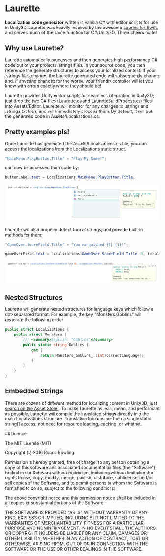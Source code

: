 # Laurette
**Localization code generator** written in vanilla C# with editor scripts for use in Unity3D. Laurette was heavily inspired by the awesome [Laurine for Swift](https://github.com/JiriTrecak/Laurine), and serves much of the same function for C#/Unity3D.  Three cheers mate!

## Why use Laurette?

Laurette automatically processes and then generates high performance C# code out of your projects .strings files. In your source code, you then reference the generate structures to access your localized content. If your .strings files change, the Laurette generated code will subsequently change and, if anything changes for the worse, your friendly compiler will let you know with errors exactly where they should be!

Laurette provides Unity editor scripts for seamless integration in Unity3D; just drop the two C# files (Laurette.cs and LauretteBuildProcess.cs) files into Assets/Editor. Laurette will monitor for any changes to .strings and .strings.txt files, and will immediately process them.  By default, it will put the generated code in Assets/Localizations.cs.

## Pretty examples pls!

Once Laurette has generated the Assets/Localizations.cs file, you can access the localizations from the Localizations static struct.

```C#
"MainMenu.PlayButton.Title" = "Play My Game!";
```

can now be accessed from code by:

```C#
buttonLabel.text = Localizations.MainMenu.PlayButton.Title;
```

![Image : Autocomplete Variables](https://raw.githubusercontent.com/KittyMac/laurette/master/image1.png)


Laurette will also properly detect format strings, and provide built-in methods for them:

```C#
"GameOver.ScoreField.Title" = "You vanquished {0} {1}!";
```

```C#
gameOverField.text = Localizations.GameOver.ScoreField.Title (5, Localizations.Monsters.Goblins);
```

![Image : Autocomplete Methods](https://raw.githubusercontent.com/KittyMac/laurette/master/image2.png)


## Nested Structures

Laurette will generate nested structures for language keys which follow a dot-separated format.  For example, the key "Monsters.Goblins" will generate the following code:

```C#
public struct Localizations {
	public struct Monsters {
		/// <summary>English: "Goblins"</summary>
		public static string Goblins {
			get {
				return Monsters_Goblins_[(int)currentLanguage];
			}
		}
	}
}
```

## Embedded Strings

There are dozens of different method for localizing content in Unity3D; just [search on the Asset Store.](https://www.assetstore.unity3d.com/en/#!/search/page=1/sortby=relevance/query=localization).  To make Laurette as lean, mean, and performant as possible,  Laurette will compile the translated strings directly into the main Localizations structure.  Translation lookups are then a single static string[] access; not need for resource loading, caching, or whatnot.


##Licence

The MIT License (MIT)

Copyright (c) 2016 Rocco Bowling

Permission is hereby granted, free of charge, to any person obtaining a copy
of this software and associated documentation files (the "Software"), to deal
in the Software without restriction, including without limitation the rights
to use, copy, modify, merge, publish, distribute, sublicense, and/or sell
copies of the Software, and to permit persons to whom the Software is
furnished to do so, subject to the following conditions:

The above copyright notice and this permission notice shall be included in all
copies or substantial portions of the Software.

THE SOFTWARE IS PROVIDED "AS IS", WITHOUT WARRANTY OF ANY KIND, EXPRESS OR
IMPLIED, INCLUDING BUT NOT LIMITED TO THE WARRANTIES OF MERCHANTABILITY,
FITNESS FOR A PARTICULAR PURPOSE AND NONINFRINGEMENT. IN NO EVENT SHALL THE
AUTHORS OR COPYRIGHT HOLDERS BE LIABLE FOR ANY CLAIM, DAMAGES OR OTHER
LIABILITY, WHETHER IN AN ACTION OF CONTRACT, TORT OR OTHERWISE, ARISING FROM,
OUT OF OR IN CONNECTION WITH THE SOFTWARE OR THE USE OR OTHER DEALINGS IN THE
SOFTWARE.
